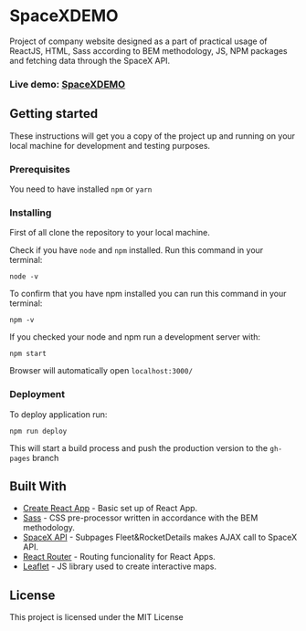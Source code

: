 # SpaceXDEMO

Project of company website designed as a part of practical usage of ReactJS, HTML, Sass according to BEM methodology, JS, NPM packages and fetching data through the SpaceX API.

### Live demo: [SpaceXDEMO](https://vhynot.netlify.com/)
## Getting started

These instructions will get you a copy of the project up and running on your local machine for development and testing purposes.

### Prerequisites

You need to have installed `npm` or `yarn`

### Installing

First of all clone the repository to your local machine.

Check if you have `node` and `npm` installed. Run this command in your terminal:

```
node -v
```

To confirm that you have npm installed you can run this command in your terminal:

```
npm -v
```

If you checked your node and npm run a development server with:

```
npm start
```

Browser will automatically open `localhost:3000/`

### Deployment

To deploy application run:

```
npm run deploy
```

This will start a build process and push the production version to the `gh-pages` branch

## Built With

- [Create React App](https://github.com/facebook/create-react-app) - Basic set up of React App.
- [Sass](https://github.com/sass/sass) - CSS pre-processor written in accordance with the BEM methodology.
- [SpaceX API](https://github.com/r-spacex/SpaceX-API) - Subpages Fleet&RocketDetails makes AJAX call to SpaceX API.
- [React Router](https://github.com/ReactTraining/react-router) -  Routing funcionality for React Apps.
- [Leaflet](https://github.com/Leaflet/Leaflet) - JS library used to create interactive maps.

## License

This project is licensed under the MIT License
